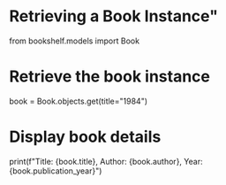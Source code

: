 # Retrieving a Book Instance" 
from bookshelf.models import Book

# Retrieve the book instance
book = Book.objects.get(title="1984")

# Display book details
print(f"Title: {book.title}, Author: {book.author}, Year: {book.publication_year}")
